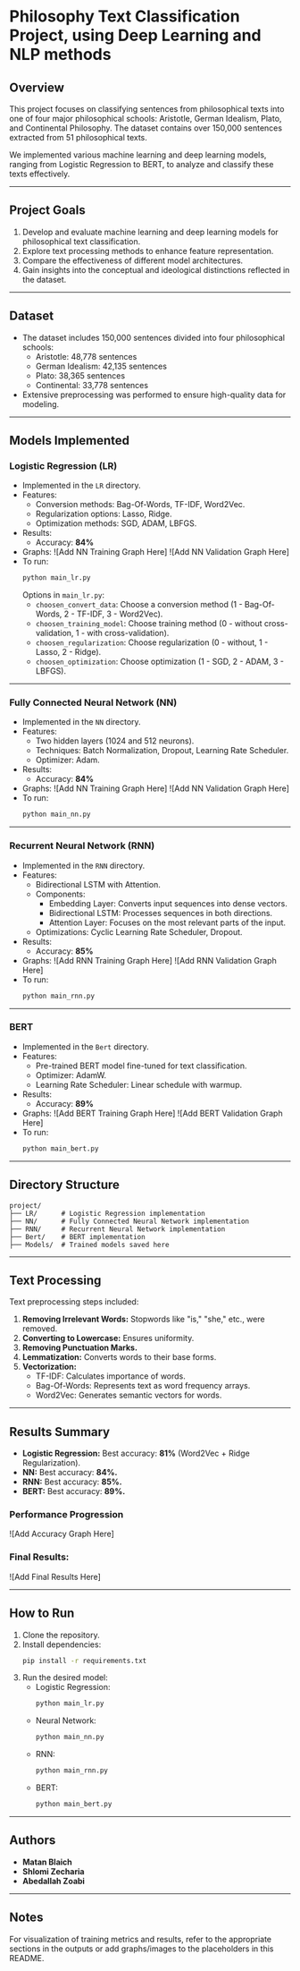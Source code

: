 # Philosophy Text Classification Project, using Deep Learning and NLP methods

## Overview
This project focuses on classifying sentences from philosophical texts into one of four major philosophical schools: Aristotle, German Idealism, Plato, and Continental Philosophy. The dataset contains over 150,000 sentences extracted from 51 philosophical texts.

We implemented various machine learning and deep learning models, ranging from Logistic Regression to BERT, to analyze and classify these texts effectively.

---

## Project Goals
1. Develop and evaluate machine learning and deep learning models for philosophical text classification.
2. Explore text processing methods to enhance feature representation.
3. Compare the effectiveness of different model architectures.
4. Gain insights into the conceptual and ideological distinctions reflected in the dataset.

---

## Dataset
- The dataset includes 150,000 sentences divided into four philosophical schools:
  - Aristotle: 48,778 sentences
  - German Idealism: 42,135 sentences
  - Plato: 38,365 sentences
  - Continental: 33,778 sentences
- Extensive preprocessing was performed to ensure high-quality data for modeling.

---

## Models Implemented

### Logistic Regression (LR)
- Implemented in the `LR` directory.
- Features:
  - Conversion methods: Bag-Of-Words, TF-IDF, Word2Vec.
  - Regularization options: Lasso, Ridge.
  - Optimization methods: SGD, ADAM, LBFGS.
- Results:
  - Accuracy: **84%**
- Graphs:
  ![Add NN Training Graph Here]
  ![Add NN Validation Graph Here]
- To run:
  ```bash
  python main_lr.py
  ```
  Options in `main_lr.py`:
  - `choosen_convert_data`: Choose a conversion method (1 - Bag-Of-Words, 2 - TF-IDF, 3 - Word2Vec).
  - `choosen_training_model`: Choose training method (0 - without cross-validation, 1 - with cross-validation).
  - `choosen_regularization`: Choose regularization (0 - without, 1 - Lasso, 2 - Ridge).
  - `choosen_optimization`: Choose optimization (1 - SGD, 2 - ADAM, 3 - LBFGS).

---

### Fully Connected Neural Network (NN)
- Implemented in the `NN` directory.
- Features:
  - Two hidden layers (1024 and 512 neurons).
  - Techniques: Batch Normalization, Dropout, Learning Rate Scheduler.
  - Optimizer: Adam.
- Results:
  - Accuracy: **84%**
- Graphs:
  ![Add NN Training Graph Here]
  ![Add NN Validation Graph Here]
- To run:
  ```bash
  python main_nn.py
  ```

---

### Recurrent Neural Network (RNN)
- Implemented in the `RNN` directory.
- Features:
  - Bidirectional LSTM with Attention.
  - Components:
    - Embedding Layer: Converts input sequences into dense vectors.
    - Bidirectional LSTM: Processes sequences in both directions.
    - Attention Layer: Focuses on the most relevant parts of the input.
  - Optimizations: Cyclic Learning Rate Scheduler, Dropout.
- Results:
  - Accuracy: **85%**
- Graphs:
  ![Add RNN Training Graph Here]
  ![Add RNN Validation Graph Here]
- To run:
  ```bash
  python main_rnn.py
  ```

---

### BERT
- Implemented in the `Bert` directory.
- Features:
  - Pre-trained BERT model fine-tuned for text classification.
  - Optimizer: AdamW.
  - Learning Rate Scheduler: Linear schedule with warmup.
- Results:
  - Accuracy: **89%**
- Graphs:
  ![Add BERT Training Graph Here]
  ![Add BERT Validation Graph Here]
- To run:
  ```bash
  python main_bert.py
  ```

---

## Directory Structure
```
project/
├── LR/      # Logistic Regression implementation
├── NN/      # Fully Connected Neural Network implementation
├── RNN/     # Recurrent Neural Network implementation
├── Bert/    # BERT implementation
├── Models/  # Trained models saved here
```

---

## Text Processing
Text preprocessing steps included:
1. **Removing Irrelevant Words:** Stopwords like "is," "she," etc., were removed.
2. **Converting to Lowercase:** Ensures uniformity.
3. **Removing Punctuation Marks.**
4. **Lemmatization:** Converts words to their base forms.
5. **Vectorization:**
   - TF-IDF: Calculates importance of words.
   - Bag-Of-Words: Represents text as word frequency arrays.
   - Word2Vec: Generates semantic vectors for words.

---

## Results Summary
- **Logistic Regression:** Best accuracy: **81%** (Word2Vec + Ridge Regularization).
- **NN:** Best accuracy: **84%.**
- **RNN:** Best accuracy: **85%.**
- **BERT:** Best accuracy: **89%.**

### Performance Progression
![Add Accuracy Graph Here]

### Final Results:
![Add Final Results Here]

---

## How to Run
1. Clone the repository.
2. Install dependencies:
   ```bash
   pip install -r requirements.txt
   ```
3. Run the desired model:
   - Logistic Regression:
     ```bash
     python main_lr.py
     ```
   - Neural Network:
     ```bash
     python main_nn.py
     ```
   - RNN:
     ```bash
     python main_rnn.py
     ```
   - BERT:
     ```bash
     python main_bert.py
     ```

---

## Authors
- **Matan Blaich**
- **Shlomi Zecharia**
- **Abedallah Zoabi**

---

## Notes
For visualization of training metrics and results, refer to the appropriate sections in the outputs or add graphs/images to the placeholders in this README.
